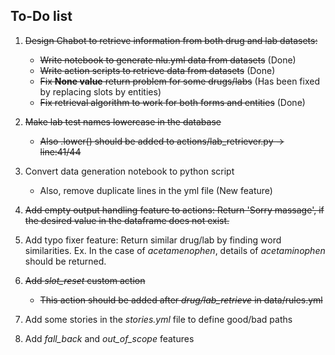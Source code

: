 ## To-Do list

1. ~~Design Chabot to retrieve information from both drug and lab datasets:~~
    
    - ~~Write notebook to generate nlu.yml data from datasets~~ (Done)
    - ~~Write action scripts to retrieve data from datasets~~ (Done)
    - ~~Fix **None value** return problem for some drugs/labs~~ (Has been fixed by replacing slots by entities) 
    - ~~Fix retrieval algorithm to work for both forms and entities~~ (Done)

2. ~~Make lab test names lowercase in the database~~
    - ~~Also .lower() should be added to actions/lab_retriever.py -> line:41/44~~

3. Convert data generation notebook to python script
    - Also, remove duplicate lines in the yml file (New feature)
4. ~~Add empty output handling feature to actions: Return 'Sorry massage', if the desired value in the dataframe does not exist.~~
5. Add typo fixer feature: Return similar drug/lab by finding word similarities. Ex. In the case of *acetamenophen*, details of *acetaminophen* should be returned.
6. ~~Add *slot_reset* custom action~~
    - ~~This action should be added after *drug/lab_retrieve* in data/rules.yml~~
7. Add some stories in the *stories.yml* file to define good/bad paths
8. Add *fall_back* and *out_of_scope* features
